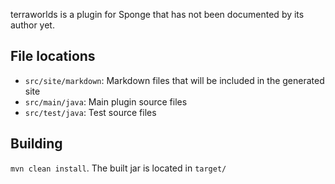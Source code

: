 terraworlds is a plugin for Sponge that has not been documented by its author yet.

File locations
--------------
- `src/site/markdown`: Markdown files that will be included in the generated site
- `src/main/java`: Main plugin source files
- `src/test/java`: Test source files

Building
--------
`mvn clean install`. The built jar is located in `target/`
